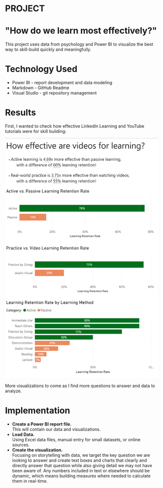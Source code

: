 # PROJECT
# "How do we learn most effectively?"
This project uses data from psychology and Power BI to visualize the best way to skill-build quickly and meaningfully.

# Technology Used
- Power BI - report development and data modeling
- Markdown - GitHub Readme
- Visual Studio - git repository management

# Results
First, I wanted to check how effective LinkedIn Learning and YouTube tutorials were for skill building:  

![Active learning is 3x more effective than passive learning](./Images/github_active_vs_passive.png)  

More visualizations to come as I find more questions to answer and data to analyze.

# Implementation
- **Create a Power BI report file.**  
 This will contain our data and visualizations.
- **Load Data.**  
 Using Excel data files, manual entry for small datasets, or online sources.
- **Create the visualization.**  
 Focusing on storytelling with data, we target the key question we are looking to answer and create text boxes and charts that clearly and directly answer that question while also giving detail we may not have been aware of.  Any numbers included in text or elsewhere should be dynamic, which means building measures where needed to calculate them in real-time.

